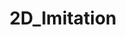 ---
title           : "2D_Imitation"
layout          : category
taxonomy        : "2D/Imitation"
permalink       : /2D/Imitation/
---